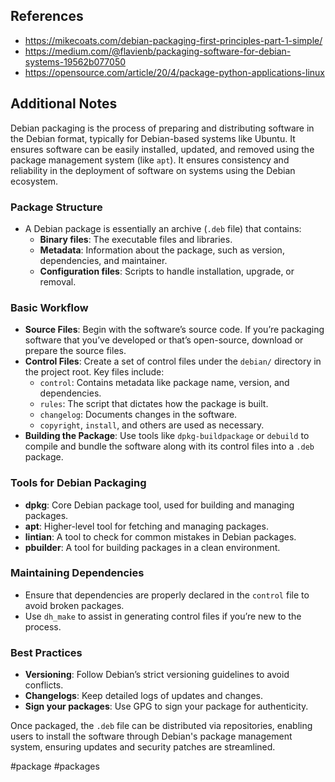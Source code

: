 
## References

- https://mikecoats.com/debian-packaging-first-principles-part-1-simple/
- https://medium.com/@flavienb/packaging-software-for-debian-systems-19562b077050
- https://opensource.com/article/20/4/package-python-applications-linux
## Additional Notes

Debian packaging is the process of preparing and distributing software in the Debian format, typically for Debian-based systems like Ubuntu. It ensures software can be easily installed, updated, and removed using the package management system (like `apt`). It ensures consistency and reliability in the deployment of software on systems using the Debian ecosystem.

### Package Structure
   - A Debian package is essentially an archive (`.deb` file) that contains:
     - **Binary files**: The executable files and libraries.
     - **Metadata**: Information about the package, such as version, dependencies, and maintainer.
     - **Configuration files**: Scripts to handle installation, upgrade, or removal.

### Basic Workflow
   - **Source Files**: Begin with the software’s source code. If you’re packaging software that you’ve developed or that’s open-source, download or prepare the source files.
   - **Control Files**: Create a set of control files under the `debian/` directory in the project root. Key files include:
     - `control`: Contains metadata like package name, version, and dependencies.
     - `rules`: The script that dictates how the package is built.
     - `changelog`: Documents changes in the software.
     - `copyright`, `install`, and others are used as necessary.
   - **Building the Package**: Use tools like `dpkg-buildpackage` or `debuild` to compile and bundle the software along with its control files into a `.deb` package.

### Tools for Debian Packaging
   - **dpkg**: Core Debian package tool, used for building and managing packages.
   - **apt**: Higher-level tool for fetching and managing packages.
   - **lintian**: A tool to check for common mistakes in Debian packages.
   - **pbuilder**: A tool for building packages in a clean environment.

### Maintaining Dependencies
   - Ensure that dependencies are properly declared in the `control` file to avoid broken packages.
   - Use `dh_make` to assist in generating control files if you’re new to the process.

### Best Practices
   - **Versioning**: Follow Debian’s strict versioning guidelines to avoid conflicts.
   - **Changelogs**: Keep detailed logs of updates and changes.
   - **Sign your packages**: Use GPG to sign your package for authenticity.

Once packaged, the `.deb` file can be distributed via repositories, enabling users to install the software through Debian's package management system, ensuring updates and security patches are streamlined.

<!-- Keywords -->
#package #packages
<!-- /Keywords -->
